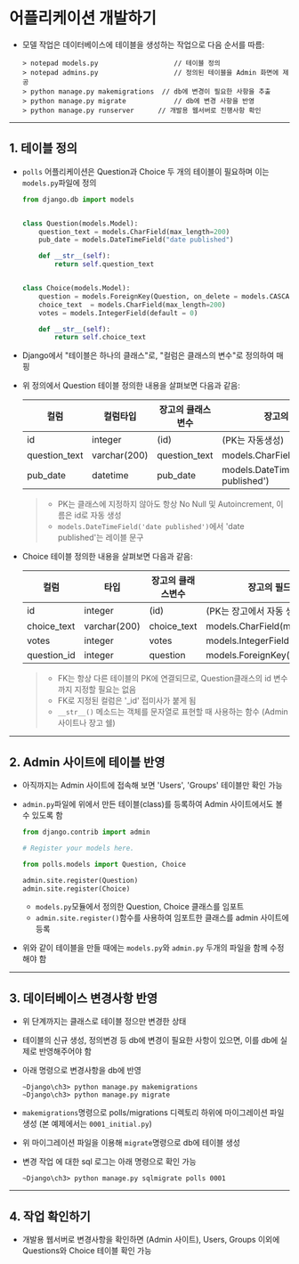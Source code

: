 # 어플리케이션 개발하기

- 모델 작업은 데이터베이스에 테이블을 생성하는 작업으로 다음 순서를 따름:

  ```
  > notepad models.py					// 테이블 정의
  > notepad admins.py					// 정의된 테이블을 Admin 화면에 제공
  > python manage.py makemigrations	 // db에 변경이 필요한 사항을 추출
  > python manage.py migrate			// db에 변경 사항을 반영
  > python manage.py runserver		// 개발용 웹서버로 진행사항 확인
  ```

___

## 1. 테이블 정의

- `polls` 어플리케이션은 Question과 Choice 두 개의 테이블이 필요하며 이는 `models.py`파일에 정의

  ```python
  from django.db import models
  
  
  class Question(models.Model):
      question_text = models.CharField(max_length=200)
      pub_date = models.DateTimeField("date published")
  
      def __str__(self):
          return self.question_text
  
  
  class Choice(models.Model):
      question = models.ForeignKey(Question, on_delete = models.CASCADE)
      choice_text  = models.CharField(max_length=200)
      votes = models.IntegerField(default = 0)
  
      def __str__(self):
          return self.choice_text
  ```

- Django에서 "테이블은 하나의 클래스"로, "컬럼은 클래스의 변수"로 정의하여 매핑

- 위 정의에서 Question 테이블 정의한 내용을 살펴보면 다음과 같음:

  | 컬럼          | 컬럼타입     | 장고의 클래스변수 | 장고의 필드클래스                      |
  | ------------- | ------------ | ----------------- | -------------------------------------- |
  | id            | integer      | (id)              | (PK는 자동생성)                        |
  | question_text | varchar(200) | question_text     | models.CharField(max_length=200)       |
  | pub_date      | datetime     | pub_date          | models.DateTimeField('date published') |

  > - PK는 클래스에 지정하지 않아도 항상 No Null 및 Autoincrement, 이름은 id로 자동 생성
  > - `models.DateTimeField('date published')`에서 'date published'는 레이블 문구

- Choice 테이블 정의한 내용을 살펴보면 다음과 같음:

  | 컬럼        | 타입         | 장고의 클래스변수 | 장고의 필드클래스                |
  | ----------- | ------------ | ----------------- | -------------------------------- |
  | id          | integer      | (id)              | (PK는 장고에서 자동 생성)        |
  | choice_text | varchar(200) | choice_text       | models.CharField(max_length=200) |
  | votes       | integer      | votes             | models.IntegerField(default=0)   |
  | question_id | integer      | question          | models.ForeignKey(Question)      |

  > - FK는 항상 다른 테이블의 PK에 연결되므로, Question클래스의 id 변수까지 지정할 필요는 없음
  > - FK로 지정된 컬럼은 '_id' 접미사가 붙게 됨
  > - `__str__()` 메소드는 객체를 문자열로 표현할 때 사용하는 함수 (Admin 사이트나 장고 쉘)

  

___

## 2. Admin 사이트에 테이블 반영

- 아직까지는 Admin 사이트에 접속해 보면 'Users', 'Groups' 테이블만 확인 가능

- `admin.py`파일에 위에서 만든 테이블(class)를 등록하여 Admin 사이트에서도 볼 수 있도록 함

  ```python
  from django.contrib import admin
  
  # Register your models here.
  
  from polls.models import Question, Choice
  
  admin.site.register(Question)
  admin.site.register(Choice)
  ```

  - `models.py`모듈에서 정의한 Question, Choice 클래스를 임포트
  - `admin.site.register()`함수를 사용하여 임포트한 클래스를 admin 사이트에 등록

- 위와 같이 테이블을 만들 때에는 `models.py`와 `admin.py` 두개의 파일을 함께 수정해야 함



___

## 3. 데이터베이스 변경사항 반영

- 위 단계까지는 클래스로 테이블 정으만 변경한 상태

- 테이블의 신규 생성, 정의변경 등 db에 변경이 필요한 사항이 있으면, 이를 db에 실제로 반영해주어야 함

- 아래 명령으로 변경사항을 db에 반영

  ```
  ~Django\ch3> python manage.py makemigrations
  ~Django\ch3> python manage.py migrate
  ```

- `makemigrations`명령으로 polls/migrations 디렉토리 하위에 마이그레이션 파일 생성 (본 예제에서는 `0001_initial.py`)

- 위 마이그레이션 파일을 이용해 `migrate`명령으로 db에 테이블 생성

- 변경 작업 에 대한 sql 로그는 아래 명령으로 확인 가능

  ```
  ~Django\ch3> python manage.py sqlmigrate polls 0001
  ```

  

___

## 4. 작업 확인하기

- 개발용 웹서버로 변경사항을 확인하면 (Admin 사이트), Users, Groups 이외에 Questions와 Choice 테이블 확인 가능



